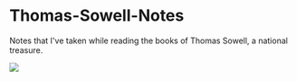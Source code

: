 # Thomas-Sowell-Notes
Notes that I've taken while reading the books of Thomas Sowell, a national treasure.

![](https://assets.website-files.com/600f1c52ee7b9ac56886a297/600f1c52ee7b9a11e286a389_11-hi.jpg)
